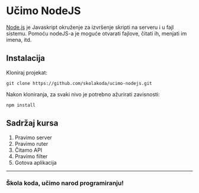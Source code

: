 # Učimo NodeJS

[Node.js](https://nodejs.org/) je Javaskript okruženje za izvršenje skripti na serveru i u fajl sistemu. Pomoću nodeJS-a je moguće otvarati fajlove, čitati ih, menjati im imena, itd.

## Instalacija

Kloniraj projekat:

```
git clone https://github.com/skolakoda/ucimo-nodejs.git
```

Nakon kloniranja, za svaki nivo je potrebno ažurirati zavisnosti:

```
npm install
```

## Sadržaj kursa

1. Pravimo server
2. Pravimo ruter
3. Čitamo API
4. Pravimo filter
5. Gotova aplikacija


---
### Škola koda, učimo narod programiranju!
